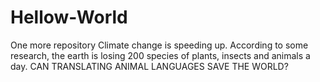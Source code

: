 # Hellow-World
One more repository
Climate change is speeding up. According to some research, the earth is losing 200 species of plants, insects and animals a day.
CAN TRANSLATING ANIMAL LANGUAGES SAVE THE WORLD?
